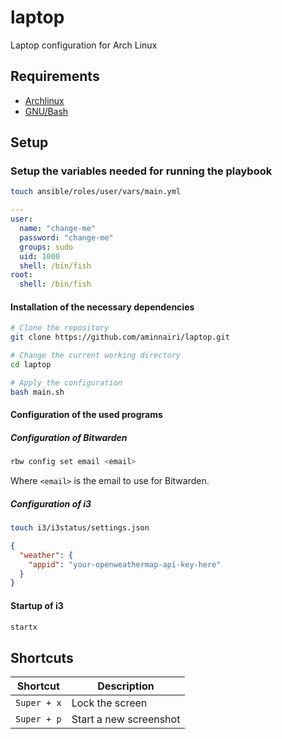 # laptop

Laptop configuration for Arch Linux

## Requirements

- [Archlinux](https://archlinux.org/)
- [GNU/Bash](https://www.gnu.org/software/bash/)

## Setup

### Setup the variables needed for running the playbook

```bash
touch ansible/roles/user/vars/main.yml
```

```yaml
---
user:
  name: "change-me"
  password: "change-me"
  groups: sudo
  uid: 1000
  shell: /bin/fish
root:
  shell: /bin/fish
```

#### Installation of the necessary dependencies

```bash
# Clone the repository
git clone https://github.com/aminnairi/laptop.git

# Change the current working directory
cd laptop

# Apply the configuration
bash main.sh
```

#### Configuration of the used programs

##### Configuration of Bitwarden

```bash
rbw config set email <email>
```

Where `<email>` is the email to use for Bitwarden.

##### Configuration of i3

```bash
touch i3/i3status/settings.json
```

```json
{
  "weather": {
    "appid": "your-openweathermap-api-key-here"
  }
}
```

#### Startup of i3

```bash
startx
```

## Shortcuts

Shortcut | Description
---|---
`Super + x` | Lock the screen
`Super + p` | Start a new screenshot
